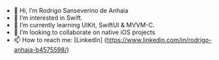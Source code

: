 - 👋 Hi, I’m Rodrigo Sanseverino de Anhaia
- 👀 I’m interested in Swift.
- 🌱 I’m currently learning UIKit, SwiftUI & MVVM-C.
- 💞️ I’m looking to collaborate on native iOS projects 
- 📫 How to reach me: [LinkedIn] (https://www.linkedin.com/in/rodrigo-anhaia-b4575598/)

<!---
RodrigoAnhaia/RodrigoAnhaia is a ✨ special ✨ repository because its `README.md` (this file) appears on your GitHub profile.
You can click the Preview link to take a look at your changes.
--->
